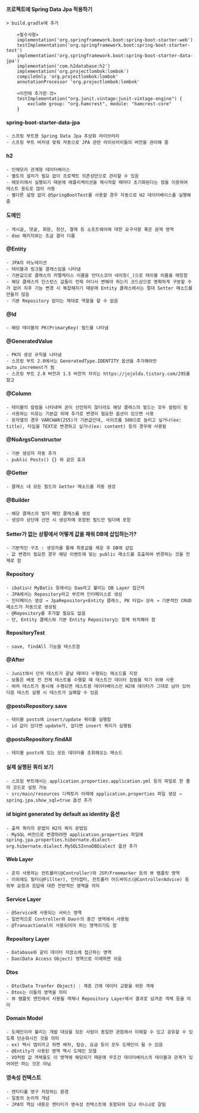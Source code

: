 #### 프로젝트에 Spring Data Jpa 적용하기
    > build.gradle에 추가
```
    <필수사항>
    implementation('org.springframework.boot:spring-boot-starter-web')
    testImplementation('org.springframework.boot:spring-boot-starter-test')
    implementation('org.springframework.boot:spring-boot-starter-data-jpa')
    implementation('com.h2database:h2')
    implementation('org.projectlombok:lombok')
    compileOnly 'org.projectlombok:lombok'
    annotationProcessor 'org.projectlombok:lombok'
    
    <이전에 추가한 것>
    testImplementation("org.junit.vintage:junit-vintage-engine") {
        exclude group: "org.hamcrest", module: "hamcrest-core"
    }
```

#### spring-boot-starter-data-jpa
    - 스프링 부트용 Spring Data Jpa 추상화 라이브러리
    - 스프링 부트 버저넹 맞춰 자동으로 JPA 관련 라이브러리들의 버전을 관리해 줌

#### h2
    - 인메모리 관계형 데이터베이스
    - 별도의 설치가 필요 없이 프로젝트 의존성만으로 관리할 수 있음
    - 메모리에서 실행되기 때문에 애플리케이션을 재시작할 때마다 초기화된다는 점을 이용하여 테스트 용도로 많이 사용
    - 별다른 설정 없이 @SpringBootTest를 사용할 경우 자동으로 H2 데이터베이스를 실행해 줌

#### 도메인
    - 게시글, 댓글, 회원, 정산, 결제 등 소프트웨어에 대한 요구사항 혹은 문제 영역
    - dao 패키지와는 조금 결이 다름

#### @Entity
    - JPA의 어노테이션
    - 테이블과 링크될 클래스임을 나타냄
    - 기본값으로 클래스의 카멜케이스 이름을 언더스코어 네이밍(_)으로 테이블 이름을 매칭함
    - 해당 클래스의 인스턴스 값들이 언제 어디서 변해야 하는지 코드상으로 명확하게 구분할 수가 없어 차후 기능 변경 시 복잡해지기 때문에 Entity 클래스에서는 절대 Setter 메소드를 만들지 않음
    - 기본 Repository 없이는 제대로 역할을 할 수 없음

#### @Id
    - 해당 테이블의 PK(PrimaryKey) 필드를 나타냄

#### @GeneratedValue
    - PK의 생성 규칙을 나타냄
    - 스프링 부트 2.0에서는 GeneratedType.IDENTITY 옵션을 추가해야만 auto_increment가 됨
    - 스프링 부트 2.0 버전과 1.5 버전의 차이는 https://jojoldu.tistory.com/295를 참고

#### @Column
    - 테이블의 칼럼을 나타내며 굳이 선언하지 않더라도 해당 클래스의 필드는 모두 칼럼이 됨
    - 사용하는 이유는 기본값 외에 추가로 변경이 필요한 옵션이 있으면 사용
    - 문자열의 경우 VARCHAR(255)가 기본값인데, 사이즈를 500으로 늘리고 싶거나(ex: title), 타입을 TEXT로 변경하고 싶거나(ex: content) 등의 경우에 사용됨

#### @NoArgsConstructor
    - 기본 생성자 자동 추가
    - public Posts() {} 와 같은 효과

#### @Getter
    - 클래스 내 모든 필드의 Getter 메소드를 자동 생성

#### @Builder
    - 해당 클래스의 빌더 패턴 클래스를 생성
    - 생성자 상단에 선언 시 생성자에 포함된 필드만 빌더에 포함

#### Setter가 없는 상황에서 어떻게 값을 채워 DB에 삽입하는가?
    - 기본적인 구조 : 생성자를 통해 최종값을 채운 후 DB에 삽입
    - 값 변경이 필요한 경우 해당 이벤트에 맞는 public 메소드를 호출하여 변경하는 것을 전제로 함

#### Repository
    - ibatis나 MyBatis 등에서는 Dao라고 불리는 DB Layer 접근자
    - JPA에서는 Repository라고 부르며 인터페이스로 생성
    - 인터페이스 생성 → JpaRepository<Entity 클래스, PK 타입> 상속 → 기본적인 CRUD 메소드가 자동으로 생성됨
    - @Repository를 추가할 필요도 없음
    - 단, Entity 클래스와 기본 Entity Repository는 함께 위치해야 함

#### RepositoryTest
    - save, findAll 기능을 테스트함

#### @After
    - Junit에서 단위 테스트가 끝날 때마다 수행되는 메소드를 지정
    - 보통은 배포 전 전체 테스트를 수행할 때 테스트간 데이터 침범을 막기 위해 사용
    - 여러 테스트가 동시에 수행되면 테스트용 데이터베이스인 H2에 데이터가 그대로 남아 있어 다음 테스트 실행 시 테스트가 실패할 수 있음

#### @postsRepository.save
    - 테이블 posts에 insert/update 쿼리를 실행함
    - id 값이 있다면 update가, 없다면 insert 쿼리가 실행됨

#### @postsRepository.findAll
    - 테이블 posts에 있는 모든 데이터를 조회해오는 메소드

#### 실제 실행된 쿼리 보기
    - 스프링 부트에서는 application.properties.application.yml 등의 파일로 한 줄의 코드로 설정 가능
    - src/main/resources 디렉토리 아래에 application.properties 파일 생성 → spring.jpa.show_sql=true 옵션 추가

#### id bigint generated by default as identity 옵션
    - 출력 쿼리의 문법이 H2의 쿼리 문법임
    - MySQL 버전으로 변경하려면 application.properties 파일에 spring.jpa.properties.hibernate.dialect-org.hibernate.dialect.MySQL5InnoDBDialect 옵션 추가

#### Web Layer
    - 흔히 사용하는 컨트롤러(@Controller)와 JSP/Freemarker 등의 뷰 템플릿 영역
    - 이외에도 필터(@Fillter), 인터셉터, 컨트롤러 어드바이스(@ControllerAdvice) 등 외부 요청과 응답에 대한 전반적인 영역을 의미

#### Service Layer
    - @Service에 사용되는 서비스 영역
    - 일반적으로 Controller와 Daoㅇ의 중간 영역에서 사용됨
    - @Transactional이 사용되어야 하는 영역이기도 함

#### Repository Layer
    - Database와 같이 데이터 저장소에 접근하는 영역
    - Dao(Data Access Object) 영역으로 이애하면 쉬움

#### Dtos
    - Dto(Data Tranfer Object) : 계층 간에 데이터 교환을 위한 객체
    - Dtos는 이들의 영역을 의미
    - 뷰 템플릿 엔진에서 사용될 객체나 Repository Layer에서 결과로 넘겨준 객체 등을 의미

#### Domain Model
    - 도메인이라 불리는 개발 대상을 모든 사람이 동일한 관점에서 이해할 수 있고 공유할 수 있도록 단순화시킨 것을 의미
    - ex) 택시 앱이라고 하면 배차, 탑승, 요금 등이 모두 도메인이 될 수 있음
    - @Entity가 사용된 영역 역시 도메인 모델
    - VO처럼 값 객체들도 이 영역에 해당되기 때문에 무조건 데이터베이스의 테이블과 관계가 있어야만 하는 것은 아님

#### 영속성 컨텍스트
    - 엔티티를 영구 저장하는 환경
    - 일종의 논리적 개념
    - JPA의 핵심 내용은 엔티티가 영속성 컨텍스트에 포함되어 있냐 아니냐로 갈림
    